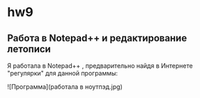# hw9

## Работа в Notepad++ и редактирование летописи

Я работала в Notepad++ , предварительно найдя в Интернете "регулярки" для данной программы:

![Программа](работала в ноутпэд.jpg) 
